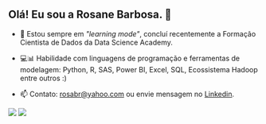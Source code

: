 ## **Olá! Eu sou a Rosane Barbosa.** 👋

- 👀 Estou sempre em *"learning mode"*, concluí recentemente a Formação Cientista de Dados da Data Science Academy.

- 💻📊 Habilidade com linguagens de programação e ferramentas de modelagem: Python, R, SAS, Power BI, Excel, SQL, Ecossistema Hadoop entre outros :)

- 📫 Contato: rosabr@yahoo.com ou envie mensagem no [Linkedin](https://www.linkedin.com/in/rosane-m-barbosa-142a6537/).


<img src="https://github-readme-stats.vercel.app/api?username=RosaneBarbosa&show_icons=true&theme=tokyonight"/>

<img src="https://github-readme-stats-eight-theta.vercel.app/api/top-langs/?username=RosaneBarbosa&layout=compact&langs_count=8&theme=tokyonight&include_all_commits=true&count_private=true"/>
